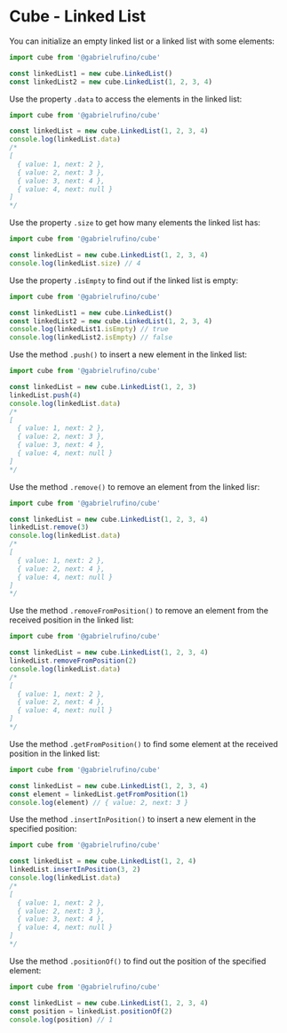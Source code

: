 # Cube - Linked List

You can initialize an empty linked list or a linked list with some elements:

```js
import cube from '@gabrielrufino/cube'

const linkedList1 = new cube.LinkedList()
const linkedList2 = new cube.LinkedList(1, 2, 3, 4)
```

Use the property `.data` to access the elements in the linked list:

```js
import cube from '@gabrielrufino/cube'

const linkedList = new cube.LinkedList(1, 2, 3, 4)
console.log(linkedList.data)
/*
[
  { value: 1, next: 2 },
  { value: 2, next: 3 },
  { value: 3, next: 4 },
  { value: 4, next: null }
]
*/
```

Use the property `.size` to get how many elements the linked list has:

```js
import cube from '@gabrielrufino/cube'

const linkedList = new cube.LinkedList(1, 2, 3, 4)
console.log(linkedList.size) // 4
```

Use the property `.isEmpty` to find out if the linked list is empty:

```js
import cube from '@gabrielrufino/cube'

const linkedList1 = new cube.LinkedList()
const linkedList2 = new cube.LinkedList(1, 2, 3, 4)
console.log(linkedList1.isEmpty) // true
console.log(linkedList2.isEmpty) // false
```

Use the method `.push()` to insert a new element in the linked list:

```js
import cube from '@gabrielrufino/cube'

const linkedList = new cube.LinkedList(1, 2, 3)
linkedList.push(4)
console.log(linkedList.data)
/*
[
  { value: 1, next: 2 },
  { value: 2, next: 3 },
  { value: 3, next: 4 },
  { value: 4, next: null }
]
*/
```

Use the method `.remove()` to remove an element from the linked lisr:

```js
import cube from '@gabrielrufino/cube'

const linkedList = new cube.LinkedList(1, 2, 3, 4)
linkedList.remove(3)
console.log(linkedList.data)
/*
[
  { value: 1, next: 2 },
  { value: 2, next: 4 },
  { value: 4, next: null }
]
*/
```

Use the method `.removeFromPosition()` to remove an element from the received position in the linked list:

```js
import cube from '@gabrielrufino/cube'

const linkedList = new cube.LinkedList(1, 2, 3, 4)
linkedList.removeFromPosition(2)
console.log(linkedList.data)
/*
[
  { value: 1, next: 2 },
  { value: 2, next: 4 },
  { value: 4, next: null }
]
*/
```

Use the method `.getFromPosition()` to find some element at the received position in the linked list:

```js
import cube from '@gabrielrufino/cube'

const linkedList = new cube.LinkedList(1, 2, 3, 4)
const element = linkedList.getFromPosition(1)
console.log(element) // { value: 2, next: 3 }
```

Use the method `.insertInPosition()` to insert a new element in the specified position:

```js
import cube from '@gabrielrufino/cube'

const linkedList = new cube.LinkedList(1, 2, 4)
linkedList.insertInPosition(3, 2)
console.log(linkedList.data)
/*
[
  { value: 1, next: 2 },
  { value: 2, next: 3 },
  { value: 3, next: 4 },
  { value: 4, next: null }
]
*/
```

Use the method `.positionOf()` to find out the position of the specified element:

```js
import cube from '@gabrielrufino/cube'

const linkedList = new cube.LinkedList(1, 2, 3, 4)
const position = linkedList.positionOf(2)
console.log(position) // 1
```
